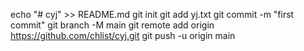 echo "# cyj" >> README.md
git init
git add yj.txt
git commit -m "first commit"
git branch -M main
git remote add origin https://github.com/chlist/cyj.git
git push -u origin main